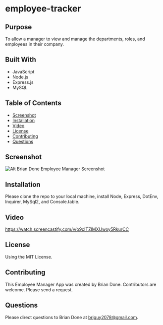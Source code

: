 # employee-tracker

## Purpose 
To allow a manager to view and manage the departments, roles, and employees in their company.

## Built With
* JavaScript
* Node.js
* Express.js
* MySQL

## Table of Contents
* [Screenshot](#screenshot)
* [Installation](#installation)
* [Video](#video)
* [License](#license)
* [Contributing](#contributing)
* [Questions](#questions)

## Screenshot
![Alt Brian Done Employee Manager Screenshot](https://github.com/bdoneq7/employee-manager/blob/main/assets/images/screenshot.PNG?raw=true "Brian Done Employee Manager Screenshot")

## Installation 
Please clone the repo to your local machine, install Node, Express, DotEnv, Inquirer, MySql2, and Console.table.

## Video 
https://watch.screencastify.com/v/o9cITZlMXUwoy5RkurCC

## License 
Using the MIT License.

## Contributing 
This Employee Manager App was created by Brian Done. Contributors are welcome. Please send a request.

## Questions
Please direct questions to Brian Done at briguy2078@gmail.com. 